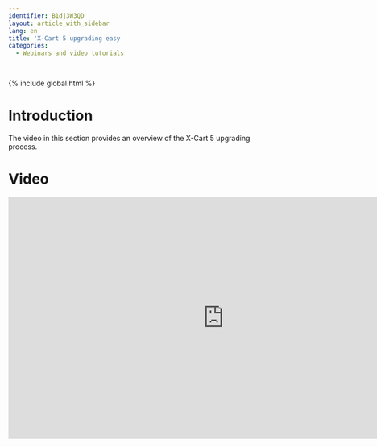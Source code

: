 ```yaml
---
identifier: B1dj3W3QD
layout: article_with_sidebar
lang: en
title: 'X-Cart 5 upgrading easy'
categories:
  - Webinars and video tutorials

---
```


{% include global.html %}

# Introduction

The video in this section provides an overview of the X-Cart 5 upgrading process.

# Video

<iframe class="youtube-player" type="text/html" style="width: 853px; height: 480px" src="https://www.youtube.com/embed/1108YUZWsmc" frameborder="0"></iframe>